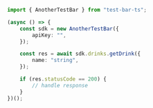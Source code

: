 <!-- Start SDK Example Usage -->
```typescript
import { AnotherTestBar } from "test-bar-ts";

(async () => {
    const sdk = new AnotherTestBar({
        apiKey: "",
    });

    const res = await sdk.drinks.getDrink({
        name: "string",
    });

    if (res.statusCode == 200) {
        // handle response
    }
})();

```
<!-- End SDK Example Usage -->